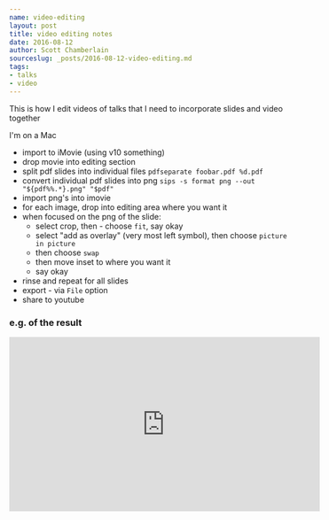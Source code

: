 ```yaml
---
name: video-editing
layout: post
title: video editing notes
date: 2016-08-12
author: Scott Chamberlain
sourceslug: _posts/2016-08-12-video-editing.md
tags:
- talks
- video
---
```


This is how I edit videos of talks that I need to incorporate slides and video together

I'm on a Mac

* import to iMovie (using v10 something)
* drop movie into editing section
* split pdf slides into individual files `pdfseparate foobar.pdf %d.pdf`
* convert individual pdf slides into png `sips -s format png --out "${pdf%%.*}.png" "$pdf"`
* import png's into imovie
* for each image, drop into editing area where you want it
* when focused on the png of the slide:
    * select crop, then - choose `fit`, say okay
    * select "add as overlay" (very most left symbol), then choose `picture in picture`
    * then choose `swap`
    * then move inset to where you want it
    * say okay
* rinse and repeat for all slides
* export - via `File` option
* share to youtube

### e.g. of the result

<iframe width="560" height="315" src="https://www.youtube.com/embed/MHWX0f3TG4I" frameborder="0" allowfullscreen></iframe>

